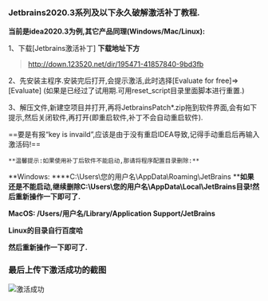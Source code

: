 ### Jetbrains2020.3系列及以下永久破解激活补丁教程.

**当前是idea2020.3为例,其它产品同理(Windows/Mac/Linux):**

1、下载[Jetbrains激活补丁] **下载地址下方**

> http://down.123520.net/dir/195471-41857840-9bd3fb

2、先安装主程序.安装完后打开,会提示激活,此时选择[Evaluate for free]=>[Evaluate] (如果是已经过了试用期.可用reset_script目录里面脚本进行重置.)

3、解压文件,新建空项目并打开,再将JetbrainsPatch*.zip拖到软件界面,会有如下提示,然后关闭软件,再打开(即重启软件,补丁不会自动重启软件).

==要是有报“key is invaild”,应该是由于没有重启IDEA导致,记得手动重启后再输入激活码!==

```**温馨提示:如果使用补丁后软件不能启动,那请将程序配置目录删除:**```

**Windows:
****C:\Users\您的用户名\AppData\Roaming\JetBrains
****如果还是不能启动,继续删除C:\Users\您的用户名\AppData\Local\JetBrains目录!然后重新操作一下即可了.**

**MacOS:
/Users/用户名/Library/Application Support/JetBrains**

**Linux的目录自行百度哈**

**然后重新操作一下即可了.**



### 最后上传下激活成功的截图

![激活成功](https://github.com/xiroadking/docs/blob/main/Mac激活IDEA成功.png)
